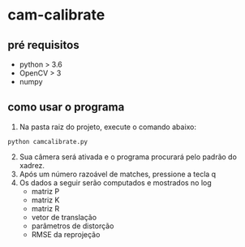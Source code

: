 # cam-calibrate

## pré requisitos
* python > 3.6
* OpenCV > 3
* numpy

## como usar o programa
1. Na pasta raiz do projeto, execute o comando abaixo:

```console
python camcalibrate.py
```

2. Sua câmera será ativada e o programa procurará pelo padrão do xadrez. 
3. Após um número razoável de matches, pressione a tecla q
4. Os dados a seguir serão computados e mostrados no log
    * matriz P
    * matriz K
    * matriz R
    * vetor de translação
    * parâmetros de distorção 
    * RMSE da reprojeção